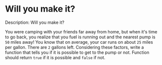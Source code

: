 # Will you make it?
Description:
                        Will you make it?

You were camping with your friends far away from home, but when it's time to go back, you realize that you fuel is running out and the nearest pump is ```50``` miles away! You know that on average, your car runs on about ```25``` miles per gallon. There are ```2``` gallons left. Considering these factors, write a function that tells you if it is possible to get to the pump or not. Function should return ```true``` if it is possible and ```false``` if not.
